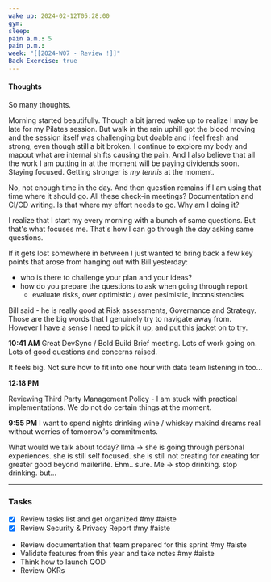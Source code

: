 ```yaml
---
wake up: 2024-02-12T05:28:00
gym: 
sleep: 
pain a.m.: 5
pain p.m.: 
week: "[[2024-W07 - Review !]]"
Back Exercise: true
---
```

#### Thoughts

So many thoughts. 

Morning started beautifully. Though a bit jarred wake up to realize I may be late for my Pilates session. But walk in the rain uphill got the blood moving and the session itself was challenging but doable and i feel fresh and strong, even though still a bit broken. I continue to explore my body and mapout what are internal shifts causing the pain. And I also believe that all the work I am putting in at the moment will be paying dividends soon. Staying focused. Getting stronger is *my tennis* at the moment. 

No, not enough time in the day. And then question remains if I am using that time where it should go. 
All these check-in meetings? Documentation and CI/CD writing. Is that where my effort needs to go. 
Why am I doing it? 

I realize that I start my every morning with a bunch of same questions. But that's what focuses me. That's how I can go through the day asking same questions.

If it gets lost somewhere in between I just wanted to bring back a few key points that arose from hanging out with Bill yesterday:

- who is there to challenge your plan and your ideas?
- how do you prepare the questions to ask when going through report
	- evaluate risks, over optimistic / over pesimistic, inconsistencies


Bill said - he is really good at Risk assessments, Governance and Strategy. Those are the big words that I genuinely try to navigate away from. However I have a sense I need to pick it up, and put this jacket on to try. 


**10:41 AM**
Great DevSync / Bold Build Brief meeting. 
Lots of work going on. Lots of good questions and concerns raised. 

It feels big. Not sure how to fit into one hour with data team listening in too... 

**12:18 PM**

Reviewing Third Party Management Policy - I am stuck with practical implementations. We do not do certain things at the moment.

**9:55 PM**
I want to spend nights drinking wine / whiskey makind dreams real without worries of tomorrow's commitments. 

What would we talk about today?
Ilma -> she is going through personal experiences. she is still self focused. she is still not creating for creating for greater good beyond mailerlite.
Ehm.. sure. Me -> stop drinking. stop drinking. but...


-----
### Tasks

- [x] Review tasks list and get organized #my #aiste
- [x] Review Security & Privacy Report #my #aiste
- Review documentation that team prepared for this sprint #my #aiste
- Validate features from this year and take notes #my #aiste
- Think how to launch QOD
- Review OKRs

 
